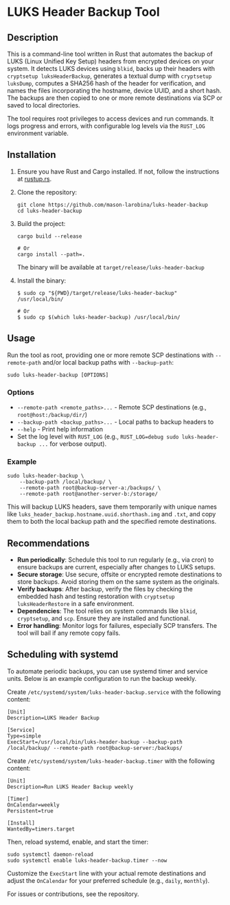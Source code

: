# LUKS Header Backup Tool

## Description

This is a command-line tool written in Rust that automates the backup of LUKS (Linux Unified Key Setup) headers from encrypted devices on your system. It detects LUKS devices using `blkid`, backs up their headers with `cryptsetup luksHeaderBackup`, generates a textual dump with `cryptsetup luksDump`, computes a SHA256 hash of the header for verification, and names the files incorporating the hostname, device UUID, and a short hash. The backups are then copied to one or more remote destinations via SCP or saved to local directories.

The tool requires root privileges to access devices and run commands. It logs progress and errors, with configurable log levels via the `RUST_LOG` environment variable.

## Installation

1. Ensure you have Rust and Cargo installed. If not, follow the instructions at [rustup.rs](https://rustup.rs/).

1. Clone the repository:

   ```
   git clone https://github.com/mason-larobina/luks-header-backup
   cd luks-header-backup
   ```

1. Build the project:

   ```
   cargo build --release

   # Or 
   cargo install --path=.
   ```

   The binary will be available at `target/release/luks-header-backup`

1. Install the binary:

   ```
   $ sudo cp "${PWD}/target/release/luks-header-backup" /usr/local/bin/

   # Or
   $ sudo cp $(which luks-header-backup) /usr/local/bin/
   ```

## Usage

Run the tool as root, providing one or more remote SCP destinations with `--remote-path` and/or local backup paths with `--backup-path`:

```
sudo luks-header-backup [OPTIONS]
```

### Options

- `--remote-path <remote_paths>...` - Remote SCP destinations (e.g., `root@host:/backup/dir/`)
- `--backup-path <backup_paths>...` - Local paths to backup headers to
- `--help` - Print help information
- Set the log level with `RUST_LOG` (e.g., `RUST_LOG=debug sudo luks-header-backup ...` for verbose output).

### Example

```
sudo luks-header-backup \
    --backup-path /local/backup/ \
    --remote-path root@backup-server-a:/backups/ \
    --remote-path root@another-server-b:/storage/
```

This will backup LUKS headers, save them temporarily with unique names like `luks_header_backup.hostname.uuid.shorthash.img` and `.txt`, and copy them to both the local backup path and the specified remote destinations.

## Recommendations

- **Run periodically**: Schedule this tool to run regularly (e.g., via cron) to ensure backups are current, especially after changes to LUKS setups.
- **Secure storage**: Use secure, offsite or encrypted remote destinations to store backups. Avoid storing them on the same system as the originals.
- **Verify backups**: After backup, verify the files by checking the embedded hash and testing restoration with `cryptsetup luksHeaderRestore` in a safe environment.
- **Dependencies**: The tool relies on system commands like `blkid`, `cryptsetup`, and `scp`. Ensure they are installed and functional.
- **Error handling**: Monitor logs for failures, especially SCP transfers. The tool will bail if any remote copy fails.

## Scheduling with systemd

To automate periodic backups, you can use systemd timer and service units. Below is an example configuration to run the backup weekly.

Create `/etc/systemd/system/luks-header-backup.service` with the following content:

```
[Unit]
Description=LUKS Header Backup

[Service]
Type=simple
ExecStart=/usr/local/bin/luks-header-backup --backup-path /local/backup/ --remote-path root@backup-server:/backups/
```

Create `/etc/systemd/system/luks-header-backup.timer` with the following content:

```
[Unit]
Description=Run LUKS Header Backup weekly

[Timer]
OnCalendar=weekly
Persistent=true

[Install]
WantedBy=timers.target
```

Then, reload systemd, enable, and start the timer:

```
sudo systemctl daemon-reload
sudo systemctl enable luks-header-backup.timer --now
```

Customize the `ExecStart` line with your actual remote destinations and adjust the `OnCalendar` for your preferred schedule (e.g., `daily`, `monthly`).

For issues or contributions, see the repository.
